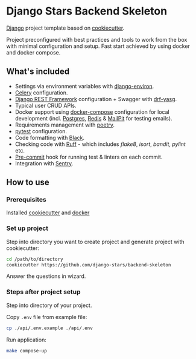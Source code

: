 # Django Stars Backend Skeleton

[Django](https://www.djangoproject.com/) project template based on [cookiecutter](https://cookiecutter.readthedocs.io/).

Project preconfigured with best practices and tools to work from the box with minimal configuration and setup. 
Fast start achieved by using docker and docker compose.

## What's included

* Settings via environment variables with [django-environ](https://django-environ.readthedocs.io/).
* [Celery](http://www.celeryproject.org/) configuration.
* [Django REST Framework](https://www.django-rest-framework.org/) configuration + Swagger with [drf-yasg](https://drf-yasg.readthedocs.io/).
* Typical user CRUD APIs.
* Docker support using [docker-compose](https://docs.docker.com/compose/) configuration for local development (incl. [Postgres](https://www.postgresql.org/), [Redis](https://redis.io/) & [MailPit](https://github.com/axllent/mailpit) for testing emails).
* Requirements management with [poetry](https://python-poetry.org/).
* [pytest](https://docs.pytest.org/) configuration.
* Code formatting with [Black](https://black.readthedocs.io/).
* Checking code with [Ruff](https://beta.ruff.rs/docs/) - which includes _flake8_, _isort_, _bandit_, _pylint_ etc.
* [Pre-commit](https://pre-commit.com/) hook for running test & linters on each commit.
* Integration with [Sentry](https://sentry.io/).

## How to use

### Prerequisites
Installed [cookiecutter](https://cookiecutter.readthedocs.io/en/stable/installation.html) and [docker](https://docs.docker.com/engine/install/)

### Set up project
Step into directory you want to create project and generate project with cookiecutter:

```bash
cd /path/to/directory
cookiecutter https://github.com/django-stars/backend-skeleton
```
Answer the questions in wizard.

### Steps after project setup

Step into directory of your project.

Copy `.env` file from example file:

```bash
cp ./api/.env.example ./api/.env
```

Run application:

```bash
make compose-up
```
